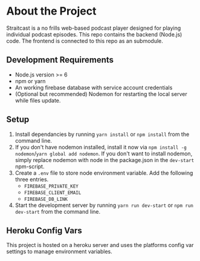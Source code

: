 # About the Project
Straitcast is a no frills web-based podcast player designed for playing individual podcast episodes. This repo contains the backend (Node.js) code. The frontend is connected to this repo as an submodule.

## Development Requirements
- Node.js version >= 6
- npm or yarn
- An working firebase database with service account credentials
- (Optional but recommended) Nodemon for restarting the local server while files update.

## Setup
1. Install dependancies by running `yarn install` or `npm install` from the command line.
2. If you don't have nodemon installed, install it now via `npm install -g nodemon`/`yarn global add nodemon`. If you don't want to install nodemon, simply replace nodemon with node in the package.json in the `dev-start` npm-script.
3. Create a `.env` file to store node environment variable. Add the following three entries.
    - `FIREBASE_PRIVATE_KEY`
    - `FIREBASE_CLIENT_EMAIL`
    - `FIREBASE_DB_LINK`
4. Start the development server by running `yarn run dev-start` or `npm run dev-start` from the command line.

## Heroku Config Vars
This project is hosted on a heroku server and uses the platforms config var settings to manage environment variables.